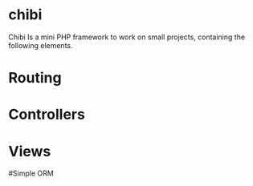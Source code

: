 # chibi
Chibi Is a mini PHP framework to work on small projects, containing the following elements.

# Routing

# Controllers

# Views

#Simple ORM
